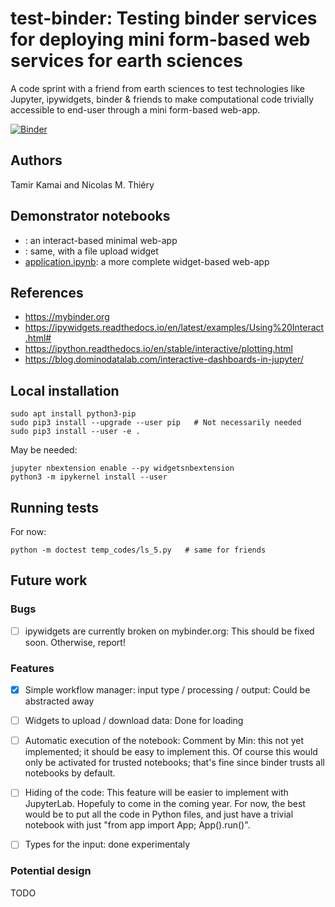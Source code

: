 # test-binder: Testing binder services for deploying mini form-based web services for earth sciences

A code sprint with a friend from earth sciences to test technologies
like Jupyter, ipywidgets, binder & friends to make computational code
trivially accessible to end-user through a mini form-based web-app.

[![Binder](http://mybinder.org/badge.svg)](http://mybinder.org:/repo/nthiery/test-binder/)

## Authors

Tamir Kamai and Nicolas M. Thiéry

## Demonstrator notebooks

- [](minimal.ipynb): an interact-based minimal web-app
- [](file_upload_example.ipynb): same, with a file upload widget
- [application.ipynb](): a more complete widget-based web-app

## References

- https://mybinder.org
- https://ipywidgets.readthedocs.io/en/latest/examples/Using%20Interact.html#
- https://ipython.readthedocs.io/en/stable/interactive/plotting.html
- https://blog.dominodatalab.com/interactive-dashboards-in-jupyter/

## Local installation

    sudo apt install python3-pip
    sudo pip3 install --upgrade --user pip   # Not necessarily needed
    sudo pip3 install --user -e .

May be needed:

    jupyter nbextension enable --py widgetsnbextension
    python3 -m ipykernel install --user

## Running tests

For now:

    python -m doctest temp_codes/ls_5.py   # same for friends

## Future work

### Bugs

- [ ] ipywidgets are currently broken on mybinder.org: This should be
      fixed soon. Otherwise, report!

### Features

- [X] Simple workflow manager: input type / processing / output:
      Could be abstracted away

- [ ] Widgets to upload / download data:
      Done for loading

- [ ] Automatic execution of the notebook:
      Comment by Min: this not yet implemented; it should be easy to
      implement this. Of course this would only be activated for
      trusted notebooks; that's fine since binder trusts all notebooks
      by default.

- [ ] Hiding of the code:
      This feature will be easier to implement with
      JupyterLab. Hopefuly to come in the coming year. For now, the
      best would be to put all the code in Python files, and just have
      a trivial notebook with just "from app import App; App().run()".

- [ ] Types for the input: done experimentaly

### Potential design

TODO
